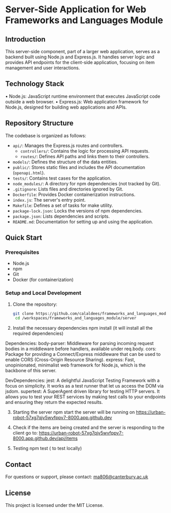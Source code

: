 # Server-Side Application for Web Frameworks and Languages Module

## Introduction

This server-side component, part of a larger web application, serves as a backend built using Node.js and Express.js. It handles server logic and provides API endpoints for the client-side application, focusing on item management and user interactions.

## Technology Stack
• Node.js: JavaScript runtime environment that executes JavaScript code outside a web browser.
• Express.js: Web application framework for Node.js, designed for building web applications and APIs.

## Repository Structure

The codebase is organized as follows:

- `api/`: Manages the Express.js routes and controllers.
  - `controllers/`: Contains the logic for processing API requests.
  - `routes/`: Defines API paths and links them to their controllers.
- `models/`: Defines the structure of the data entities.
- `public/`: Stores static files and includes the API documentation (`openapi.html`).
- `tests/`: Contains test cases for the application.
- `node_modules/`: A directory for npm dependencies (not tracked by Git).
- `.gitignore`: Lists files and directories ignored by Git.
- `Dockerfile`: Provides Docker containerization instructions.
- `index.js`: The server's entry point.
- `Makefile`: Defines a set of tasks for make utility.
- `package-lock.json`: Locks the versions of npm dependencies.
- `package.json`: Lists dependencies and scripts.
- `README.md`: Documentation for setting up and using the application.

## Quick Start

### Prerequisites

- Node.js
- npm
- Git
- Docker (for containerization)

### Setup and Local Development

1. Clone the repository:
   ```bash
   git clone https://github.com/calaldees/frameworks_and_languages_module.git
    cd /workspaces/frameworks_and_languages_module/server
2. Install the necessary dependencies
   npm install (it will install all the required dependencies)

Dependencies:
 body-parser: Middleware for parsing incoming request bodies in a middleware before handlers, available under req.body.
 cors: Package for providing a Connect/Express middleware that can be used to enable CORS (Cross-Origin Resource Sharing).
 express: Fast, unopinionated, minimalist web framework for Node.js, which is the backbone of this server.

DevDependencies:
jest: A delightful JavaScript Testing Framework with a focus on simplicity. It works as a test runner that let us access the DOM via jsdom.
supertest: A SuperAgent driven library for testing HTTP servers. It allows you to test your REST services by making test calls to your endpoints and ensuring they return the expected results.

3. Starting the server
   npm start
   the server will be running on https://urban-robot-57xg7qjv5wvfppv7-8000.app.github.dev

4. Check if the items are being created and the server is responding to the client go to:
   https://urban-robot-57xg7qjv5wvfppv7-8000.app.github.dev/api/items

5. Testing
   npm test ( to test locally)

## Contact
For questions or support, please contact: ma806@canterbury.ac.uk 

## License
This project is licensed under the MIT License. 

